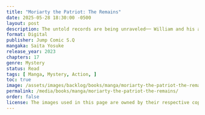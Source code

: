 ```yaml
---
title: "Moriarty the Patriot: The Remains"
date: 2025-05-28 18:30:00 -0500
layout: post
description: The untold records are being unraveled── William and his allies visit the old Moriarty mansion in Durham which now lies in ruins. There, they find the records of various "favourite" cases that Louis secretly kept. William's "play" caused by Moran's cheating scandal at a gambling establishment and the dangerous "trial" of the three brothers when they were young and asked to become "Jack the Ripper's" apprentices── The comic adaptation of the novels, which tell the stories of untold days, begins!
format: Digital
publisher: Jump Comic S.Q
mangaka: Saita Yosuke
release_year: 2023
chapters: 17
genre: Mystery
status: Read
tags: [ Manga, Mystery, Action, ]
toc: true
image: /assets/images/backlog/books/manga/moriarty-the-patriot-the-remains.webp
permalink: /media/books/manga/moriarty-the-patriot-the-remains/
order: false
license: The images used in this page are owned by their respective copyright owners. All rights reserved. 
---
```

